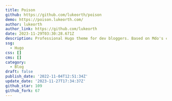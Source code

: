 ```yaml
---
title: Poison
github: https://github.com/lukeorth/poison
demo: https://poison.lukeorth.com/
author: lukeorth
author_link: https://github.com/lukeorth
date: 2023-11-29T03:30:28.671Z
description: Professional Hugo theme for dev bloggers. Based on Mdo's classic Hyde theme.
ssg:
  - Hugo
css: []
cms: []
category:
  - Blog
draft: false
publish_date: '2022-11-04T12:51:34Z'
update_date: '2023-11-27T17:34:37Z'
github_star: 109
github_fork: 67
---
```

